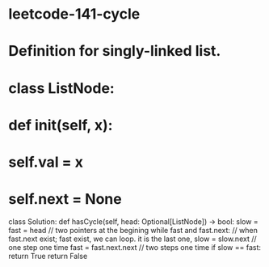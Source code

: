 # leetcode-141-cycle


# Definition for singly-linked list.
# class ListNode:
#     def __init__(self, x):
#         self.val = x
#         self.next = None

class Solution:
    def hasCycle(self, head: Optional[ListNode]) -> bool:
        slow = fast = head               // two pointers at the begining
        while fast and fast.next:        // when fast.next exist; fast exist, we can loop. it is the last one,
            slow = slow.next             // one step one time
            fast = fast.next.next        // two steps one time
            if slow == fast:
                return True
        return False
